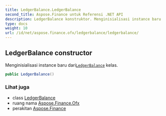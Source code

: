 ```yaml
---
title: LedgerBalance.LedgerBalance
second_title: Aspose.Finance untuk Referensi .NET API
description: LedgerBalance konstruktor. Menginisialisasi instance baru dariLedgerBalance kelas.
type: docs
weight: 10
url: /id/net/aspose.finance.ofx/ledgerbalance/ledgerbalance/
---
```

## LedgerBalance constructor

Menginisialisasi instance baru dari[`LedgerBalance`](../) kelas.

```csharp
public LedgerBalance()
```

### Lihat juga

* class [LedgerBalance](../)
* ruang nama [Aspose.Finance.Ofx](../../ledgerbalance/)
* perakitan [Aspose.Finance](../../../)


